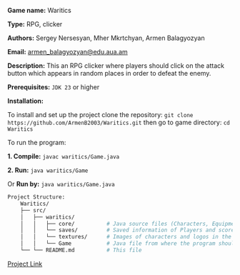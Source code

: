**Game name:** Waritics

**Type:** RPG, clicker

**Authors:** Sergey Nersesyan, Mher Mkrtchyan, Armen Balagyozyan

**Email:** armen_balagyozyan@edu.aua.am

**Description:** This an RPG clicker where players should click on the attack button which appears in random places in order to defeat the enemy.

**Prerequisites:** `JDK 23` or higher

**Installation:** 

To install and set up the project clone the repository: `git clone https://github.com/ArmenB2003/Waritics.git` then go to  game directory: `cd Waritics`

To run the program: 

**1. Compile:**  `javac waritics/Game.java`
 
**2. Run:** `java waritics/Game`
 
Or **Run by:** `java waritics/Game.java`

``` bash
Project Structure:
	Waritics/
	├── src/
	│   ├── waritics/
	│   │   ├── core/          # Java source files (Characters, Equipment, Panel)
	│   │   └── saves/         # Saved information of Players and scores
	│   │   └── textures/      # Images of characters and logos in the game
	│   │   └── Game           # Java file from where the program should be ran
	└── └── README.md          # This file
```
	
[Project Link](https://github.com/ArmenB2003/Waritics)
